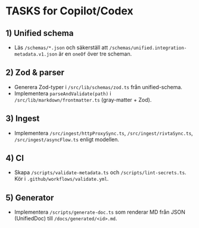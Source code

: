 # TASKS for Copilot/Codex

## 1) Unified schema
- Läs `/schemas/*.json` och säkerställ att `/schemas/unified.integration-metadata.v1.json` är en `oneOf` över tre scheman.

## 2) Zod & parser
- Generera Zod-typer i `/src/lib/schemas/zod.ts` från unified-schema.
- Implementera `parseAndValidate(path)` i `/src/lib/markdown/frontmatter.ts` (gray-matter + Zod).

## 3) Ingest
- Implementera `/src/ingest/httpProxySync.ts`, `/src/ingest/rivtaSync.ts`, `/src/ingest/asyncFlow.ts` enligt modellen.

## 4) CI
- Skapa `/scripts/validate-metadata.ts` och `/scripts/lint-secrets.ts`. Kör i `.github/workflows/validate.yml`.

## 5) Generator
- Implementera `/scripts/generate-doc.ts` som renderar MD från JSON (UnifiedDoc) till `/docs/generated/<id>.md`.